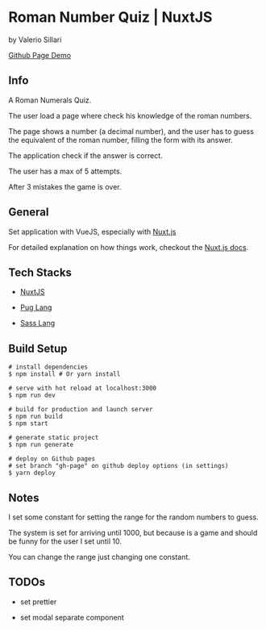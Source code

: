 # Roman Number Quiz | NuxtJS

by Valerio Sillari

[Github Page Demo](https://valeriosillari.github.io/roman-quiz-nuxt/)

## Info

A Roman Numerals Quiz.

The user load a page where check his knowledge of the roman numbers.

The page shows a number (a decimal number), and the user has to guess the equivalent of the roman number, filling the form with its answer.

The application check if the answer is correct.

The user has a max of 5 attempts.

After 3 mistakes the game is over.


## General

Set application with VueJS, especially with [Nuxt.js](https://github.com/nuxt/nuxt.js)

For detailed explanation on how things work, checkout the [Nuxt.js docs](https://github.com/nuxt/nuxt.js).


## Tech Stacks

- [NuxtJS](https://nuxtjs.org/)

- [Pug Lang](https://pugjs.org/)

- [Sass Lang](https://sass-lang.com//)


## Build Setup

```
# install dependencies
$ npm install # Or yarn install

# serve with hot reload at localhost:3000
$ npm run dev

# build for production and launch server
$ npm run build
$ npm start

# generate static project
$ npm run generate

# deploy on Github pages
# set branch "gh-page" on github deploy options (in settings)
$ yarn deploy
```


## Notes

I set some constant for setting the range for the random numbers to guess.

The system is set for arriving until 1000, but because is a game and should be funny for the user I set until 10.

You can change the range just changing one constant.


## TODOs

- set prettier

- set modal separate component

